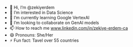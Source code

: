 - 👋 Hi, I’m @zekiyerdem
- 👀 I’m interested in Data Science
- 🌱 I’m currently learning Google VertexAI
- 💞️ I’m looking to collaborate on GenAI models
- 📫 How to reach me www.linkedin.com/in/zekiye-erdem-ca
- 😄 Pronouns: She/Her
- ⚡ Fun fact: Tavel over 55 countries

<!---
zekiyerdem/zekiyerdem is a ✨ special ✨ repository because its `README.md` (this file) appears on your GitHub profile.
You can click the Preview link to take a look at your changes.
--->

